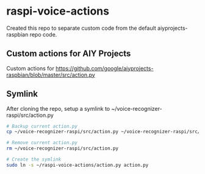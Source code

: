 # raspi-voice-actions
Created this repo to separate custom code from the default aiyprojects-raspbian repo code.  

## Custom actions for AIY Projects
Custom actions for https://github.com/google/aiyprojects-raspbian/blob/master/src/action.py

## Symlink
After cloning the repo, setup a symlink to ~/voice-recognizer-raspi/src/action.py
```bash
# Backup current action.py
cp ~/voice-recognizer-raspi/src/action.py ~/voice-recognizer-raspi/src/action-backup.py

# Remove current action.py
rm ~/voice-recognizer-raspi/src/action.py

# Create the symlink
sudo ln -s ~/raspi-voice-actions/action.py action.py
```
